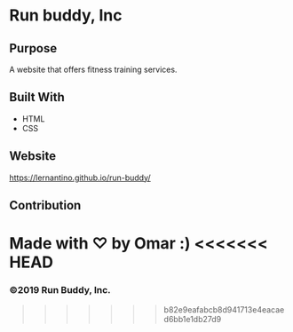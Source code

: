 # Run buddy, Inc

## Purpose
A website that offers fitness training services.

## Built With
* HTML
* CSS

## Website
https://lernantino.github.io/run-buddy/

## Contribution
Made with ♡ by Omar :)
<<<<<<< HEAD
=======

###  ©️2019 Run Buddy, Inc.
>>>>>>> b82e9eafabcb8d941713e4eacaed6bb1e1db27d9
